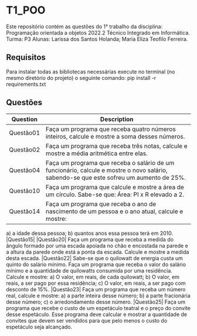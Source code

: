 # T1_POO

Este repositório contém as questões do 1° trabalho da disciplina: Programação orientada a objetos 2022.2
Técnico Integrado em Informática.
Turma: P3
Alunas: Larissa dos Santos Holanda; Maria Eliza Teofilo Ferreira.

## Requisitos
Para instalar todas as bibliotecas necessárias execute no terminal (no mesmo diretório do projeto) o seguinte comando:
pip install -r requirements.txt

## Questões

| Question | Description |
|---|---|
|Questão01| Faça um programa que receba quatro números inteiros, calcule e mostre a soma desses números.
|Questão02| Faça um programa que receba três notas, calcule e mostre a média aritmética entre elas.
|Questão04| Faça um programa que receba o salário de um funcionário, calcule e mostre o novo salário, sabendo-se que este sofreu um aumento de 25%.
|Questão10| Faça um programa que calcule e mostre a área de um círculo. Sabe-se que: Área: PI x R elevado a 2.
|Questão14| Faça um programa que receba o ano de nascimento de um pessoa e o ano atual, calcule e mostre: 
a) a idade dessa pessoa; 
b) quantos anos essa pessoa terá em 2010.
|Questão15| 
|Questão20| Faça um programa que receba a medida do ângulo formado por uma escada apoiada no chão e encostada na parede e a altura da parede onde está a ponta da escada. Calcule e mostre a medida desta escada.
|Questão22| Sabe-se que o quilowatt de energia custa um quinto do salário mínimo. Faça um programa que receba o valor do salário mínimo e a quantidade de quilowatts consumida por uma residência. Calcule e mostre: 
a) O valor, em reais, de cada quilowatt; 
b) O valor, em reais, a ser pago por essa residência; 
c) O valor, em reais, a ser pago com desconto de 15%.
|Questão23| Faça um programa que receba um número real, calcule e mostre: 
a) a parte inteira desse número; 
b) a parte fracionária desse número; 
c) o arredondamento desse número.
|Questão25| Faça um programa que recebe o custo de um espetáculo teatral e o preço do convite desse espetáculo. Esse programa deve calcular e mostrar a quantidade de convites que devem ser vendidos para que pelo menos o custo do espetáculo seja alcançado.
